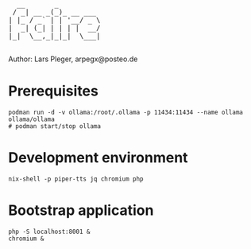 <pre>
  __       _          
 / _| __ _(_)_ __ ___ 
| |_ / _` | | '__/ _ \
|  _| (_| | | | |  __/
|_|  \__,_|_|_|  \___|

</pre> Author: Lars Pleger, arpegx@posteo.de

# Prerequisites

```shell
podman run -d -v ollama:/root/.ollama -p 11434:11434 --name ollama ollama/ollama
# podman start/stop ollama
```

# Development environment

```shell
nix-shell -p piper-tts jq chromium php
```

# Bootstrap application

```shell
php -S localhost:8001 &
chromium &
```
